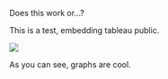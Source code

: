 Does this work or...?

This is a test, embedding tableau public.


[<img src="https://i.imgur.com/VFnSuOY.png">](https://public.tableau.com/views/KensukeKondoSwingBB2014-2018/Dashboard1?:embed=y&:display_count=yes&publish=yes)



As you can see, graphs are cool.
